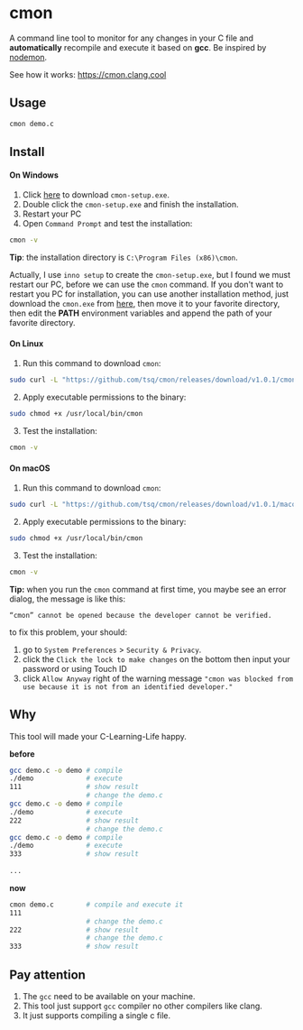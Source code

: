 # cmon

A command line tool to monitor for any changes in your C file and **automatically** recompile and execute it based on **gcc**. Be inspired by [nodemon](https://github.com/remy/nodemon).

See how it works: https://cmon.clang.cool

## Usage

```sh
cmon demo.c
```

## Install

#### On Windows

1. Click [here](https://github.com/tsq/cmon/releases/download/v1.0.1/cmon-setup.exe) to download `cmon-setup.exe`.
2. Double click the `cmon-setup.exe` and finish the installation.
3. Restart your PC
4. Open `Command Prompt` and test the installation:

```cmd
cmon -v
```

**Tip**: the installation directory is `C:\Program Files (x86)\cmon`.

Actually, I use `inno setup` to create the `cmon-setup.exe`, but I found we must restart our PC, before we can use the `cmon` command. If you don't want to restart you PC for installation, you can use another installation method, just download the `cmon.exe` from [here](https://github.com/tsq/cmon/releases/download/v1.0.1/cmon.exe), then move it to your favorite directory, then edit the **PATH** environment variables and append the path of your favorite directory.

#### On Linux
1. Run this command to download `cmon`: 

```sh
sudo curl -L "https://github.com/tsq/cmon/releases/download/v1.0.1/cmon" -o /usr/local/bin/cmon
```

2. Apply executable permissions to the binary:

```sh
sudo chmod +x /usr/local/bin/cmon
```

3. Test the installation:

```sh
cmon -v
```
#### On macOS

1. Run this command to download `cmon`: 

```sh
sudo curl -L "https://github.com/tsq/cmon/releases/download/v1.0.1/macos_cmon" -o /usr/local/bin/cmon
```

2. Apply executable permissions to the binary:

```sh
sudo chmod +x /usr/local/bin/cmon
```

3. Test the installation:

```sh
cmon -v
```

**Tip:** when you run the `cmon` command at first time, you maybe see an error dialog, the message is like this:

```
“cmon” cannot be opened because the developer cannot be verified.
```

to fix this problem, your should:

1. go to `System Preferences` > `Security & Privacy`.
2. click the `Click the lock to make changes` on the bottom then input your password or using Touch ID
3. click `Allow Anyway` right of the warning message `"cmon was blocked from use because it is not from an identified developer."`

## Why

This tool will made your C-Learning-Life happy.

**before**

```sh
gcc demo.c -o demo # compile
./demo             # execute
111                # show result
                   # change the demo.c
gcc demo.c -o demo # compile
./demo             # execute
222                # show result
                   # change the demo.c
gcc demo.c -o demo # compile
./demo             # execute
333                # show result
  
...  
```

**now**

```sh
cmon demo.c        # compile and execute it
111 
                   # change the demo.c
222                # show result
                   # change the demo.c
333                # show result
```
## Pay attention

1. The `gcc` need to be available on your machine.
2. This tool just support `gcc` compiler no other compilers like clang.
3. It just supports compiling a single c file.
